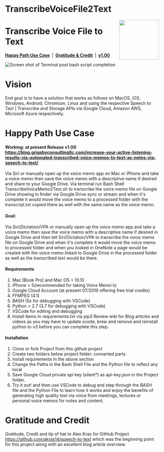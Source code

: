 # TranscribeVoiceFile2Text
<img src="https://blog.grigsbyconsultingllc.com/wp-content/uploads/GCLLC-Button-130x130.gif" height="130" align="right">

# Transcribe Voice File to Text

[**Happy Path Use Case**](#happy-path-use-case)&ensp;|&ensp;[**Gratitude & Credit**](#gratitude-and-credit)&ensp;|&ensp;[**v1.00**](https://github.com/dwgrigsby/TranscribeVoiceFile2Text/releases)

![Screen shot of Terminal post bash script completion](https://blog.grigsbyconsultingllc.com/wp-content/uploads/gif-Flow-smaller.gif)

# Vision
End goal is to have a solution that works as follows on MacOS, iOS, Windows, Android, Chromium, Linux and using the respective Speech to Text | Transcribe and Storage APIs via Google Cloud, Amazon AWS, Microsoft Azure respectively.

# Happy Path Use Case
#### Working: at present Release v1.00  https://blog.grigsbyconsultingllc.com/increase-your-active-listening-results-via-automated-transcribed-voice-memos-to-text-as-notes-via-speech-to-text/

Via Siri or manually open up the voice memo app on Mac or iPhone and take a voice memo then save the voice memo with a descriptive name if desired and share to your Google Drive. Via terminal run Bash Shell TranscribeVoiceMemo2Text.sh  to transcribe the voice memo file on Google Drive showing in finder via Google Drive sync or stream and when it's complete it would move the voice memo to a processed folder with the transcript.txt copied there as well with the same name as the voice memo.

#### Goal:
Via Siri/Dictation/VPA or manually open up the voice memo app and take a voice memo then save the voice memo with a descriptive name if desired in Google Drive and then tell Siri/Dictation/VPA to transcribe the voice memo file on Google Drive and when it's complete it would move the voice memo to processed folder and when you looked in OneNote a page would be created with the voice memo linked to Google Drive in the processed folder as well as the transcribed text would be there.

#### Requirements
1. Mac [Book Pro] and Mac OS > 10.10
2. iPhone > 5(recommended for taking Voice Memo's)
3. Google Cloud Account (at present 07/2019 offering free trial credits)
4. FFMPEG (4.1)
5. BASH (5x for debugging with VSCode)
6. Python > 2.7 (3.7 for debugging with VSCode)
7. VSCode for editing and debugging
8. Install items in requirements.txt via pip3
Review wiki for Blog articles and videos as you may have to update xcode, brew and remove and reinstall python to v3 before you can complete this step. 

#### Installation
1. Clone or fork Project from this github project
2. Create two folders below project folder:
    converted
    parts
3. Install requirements in the above section
4. Change the Paths in the Bash Shell File and the Python file to reflect any local 
5. Save Google Cloud private api key (silent*) as api-key.json in the Project folder.
6. Try it out! and then use VSCode to debug and step through the BASH file and the Python File to learn how it works and enjoy the benefits of generating high quality text via voice from meetings, lectures or personal voice memos for notes and content.

# Gratitude and Credit
Gratitude, Credit and tip of hat to Alex Kras for GitHub Project https://github.com/akras14/speech-to-text which was the beginning point for this project along with an excellent blog article overview.




